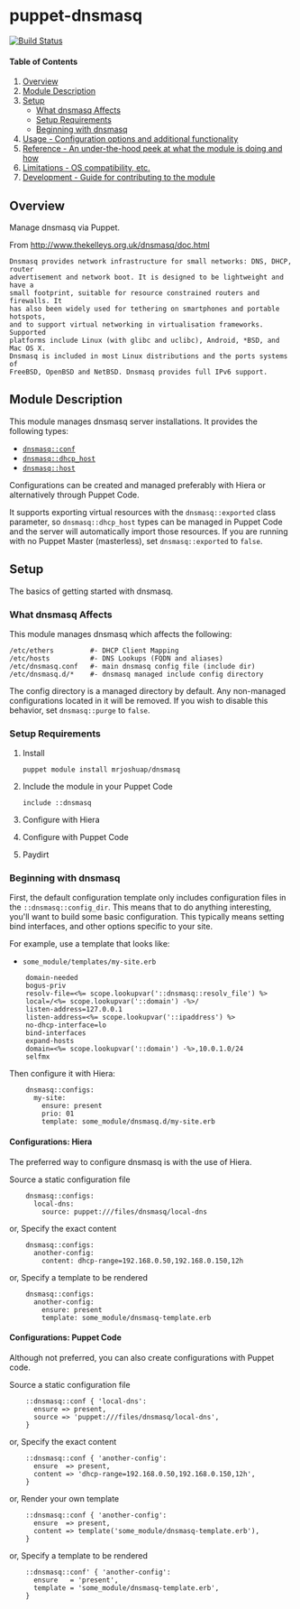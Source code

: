 # puppet-dnsmasq

[![Build Status](https://travis-ci.org/mrjoshuap/puppet-dnsmasq.svg?branch=master)](https://travis-ci.org/mrjoshuap/puppet-dnsmasq)

#### Table of Contents

1. [Overview](#overview)
2. [Module Description](#module-description)
3. [Setup](#setup)
    * [What dnsmasq Affects](#what-dnsmasq-affects)
    * [Setup Requirements](#setup-requirements)
    * [Beginning with dnsmasq](#beginning-with-dnsmasq)
4. [Usage - Configuration options and additional functionality](#usage)
5. [Reference - An under-the-hood peek at what the module is doing and how](#reference)
5. [Limitations - OS compatibility, etc.](#limitations)
6. [Development - Guide for contributing to the module](#development)

## Overview

Manage dnsmasq via Puppet.

From http://www.thekelleys.org.uk/dnsmasq/doc.html

    Dnsmasq provides network infrastructure for small networks: DNS, DHCP, router
    advertisement and network boot. It is designed to be lightweight and have a
    small footprint, suitable for resource constrained routers and firewalls. It
    has also been widely used for tethering on smartphones and portable hotspots,
    and to support virtual networking in virtualisation frameworks. Supported
    platforms include Linux (with glibc and uclibc), Android, *BSD, and Mac OS X.
    Dnsmasq is included in most Linux distributions and the ports systems of
    FreeBSD, OpenBSD and NetBSD. Dnsmasq provides full IPv6 support.

## Module Description

This module manages dnsmasq server installations.  It provides the following types:

* [```dnsmasq::conf```](docs/conf.md)
* [```dnsmasq::dhcp_host```](docs/dhcp_host.md)
* [```dnsmasq::host```](docs/host.d)

Configurations can be created and managed preferably with Hiera or alternatively
through Puppet Code.

It supports exporting virtual resources with the ```dnsmasq::exported``` class
parameter, so ```dnsmasq::dhcp_host``` types can be managed in Puppet Code and
the server will automatically import those resources.  If you are running with
no Puppet Master (masterless), set ```dnsmasq::exported``` to ```false```.

## Setup

The basics of getting started with dnsmasq.

### What dnsmasq Affects

This module manages dnsmasq which affects the following:

    /etc/ethers         #- DHCP Client Mapping
    /etc/hosts          #- DNS Lookups (FQDN and aliases)
    /etc/dnsmasq.conf   #- main dnsmasq config file (include dir)
    /etc/dnsmasq.d/*    #- dnsmasq managed include config directory

The config directory is a managed directory by default.  Any non-managed configurations
located in it will be removed.  If you wish to disable this behavior, set `dnsmasq::purge` to `false`.

### Setup Requirements

1.  Install

    `puppet module install mrjoshuap/dnsmasq`
2.  Include the module in your Puppet Code

    `include ::dnsmasq`
3.  Configure with Hiera
4.  Configure with Puppet Code
5.  Paydirt

### Beginning with dnsmasq

First, the default configuration template only includes configuration files
in the ```::dnsmasq::config_dir```.  This means that to do anything interesting,
you'll want to build some basic configuration.  This typically means setting
bind interfaces, and other options specific to your site.

For example, use a template that looks like:
* ```some_module/templates/my-site.erb```
```
    domain-needed
    bogus-priv
    resolv-file=<%= scope.lookupvar('::dnsmasq::resolv_file') %>
    local=/<%= scope.lookupvar('::domain') -%>/
    listen-address=127.0.0.1
    listen-address=<%= scope.lookupvar('::ipaddress') %>
    no-dhcp-interface=lo
    bind-interfaces
    expand-hosts
    domain=<%= scope.lookupvar('::domain') -%>,10.0.1.0/24
    selfmx
```

Then configure it with Hiera:
```
    dnsmasq::configs:
      my-site:
        ensure: present
        prio: 01
        template: some_module/dnsmasq.d/my-site.erb
```

#### Configurations: Hiera

The preferred way to configure dnsmasq is with the use of Hiera.

Source a static configuration file
```
    dnsmasq::configs:
      local-dns:
        source: puppet:///files/dnsmasq/local-dns
```

or, Specify the exact content
```
    dnsmasq::configs:
      another-config:
        content: dhcp-range=192.168.0.50,192.168.0.150,12h
```

or, Specify a template to be rendered
```
    dnsmasq::configs:
      another-config:
        ensure: present
        template: some_module/dnsmasq-template.erb
```

#### Configurations: Puppet Code

Although not preferred, you can also create configurations with Puppet code.

Source a static configuration file
```
    ::dnsmasq::conf { 'local-dns':
      ensure => present,
      source => 'puppet:///files/dnsmasq/local-dns',
    }
```

or, Specify the exact content
```
    ::dnsmasq::conf { 'another-config':
      ensure  => present,
      content => 'dhcp-range=192.168.0.50,192.168.0.150,12h',
    }
```

or, Render your own template
```
    ::dnsmasq::conf { 'another-config':
      ensure  => present,
      content => template('some_module/dnsmasq-template.erb'),
    }
```

or, Specify a template to be rendered
```
    ::dnsmasq::conf' { 'another-config':
      ensure   = 'present',
      template = 'some_module/dnsmasq-template.erb',
    }
```
